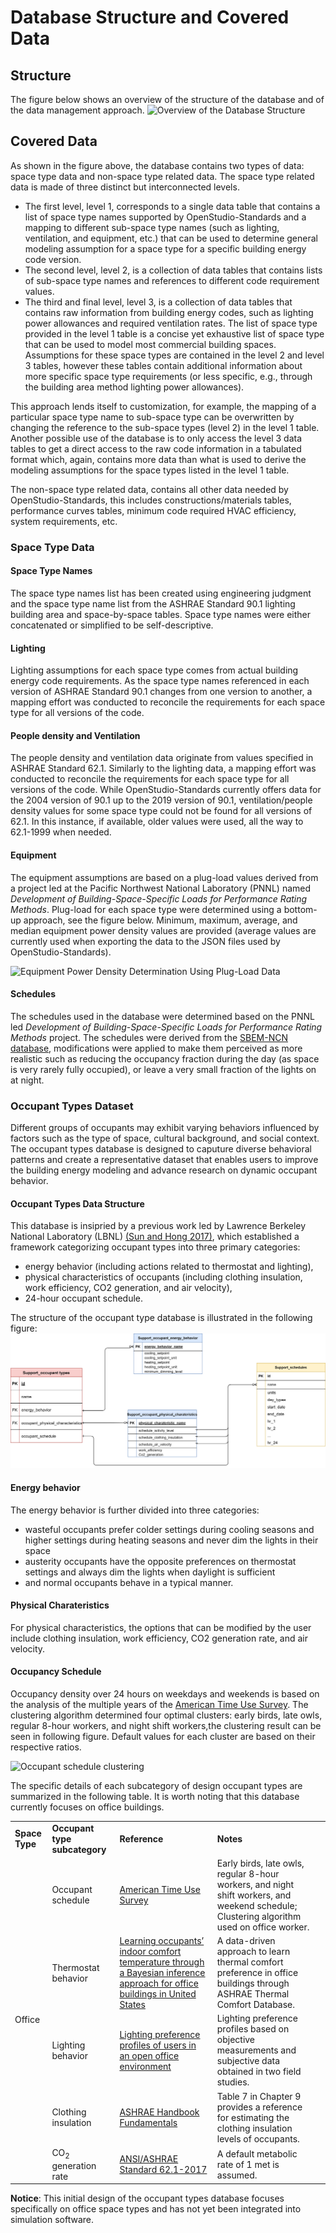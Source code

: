 # Database Structure and Covered Data
## Structure
The figure below shows an overview of the structure of the database and of the data management approach.
![Overview of the Database Structure](database_structure.png "Database Structure")
## Covered Data
As shown in the figure above, the database contains two types of data: space type data and non-space type related data. The space type related data is made of three distinct but interconnected levels.

- The first level, level 1, corresponds to a single data table that contains a list of space type names supported by OpenStudio-Standards and a mapping to different sub-space type names (such as lighting, ventilation, and equipment, etc.) that can be used to determine general modeling assumption for a space type for a specific building energy code version.
- The second level, level 2, is a collection of data tables that contains lists of sub-space type names and references to different code requirement values.
- The third and final level, level 3, is a collection of data tables that contains raw information from building energy codes, such as lighting power allowances and required ventilation rates.
The list of space type provided in the level 1 table is a concise yet exhaustive list of space type that can be used to model most commercial building spaces. Assumptions for these space types are contained in the level 2 and level 3 tables, however these tables contain additional information about more specific space type requirements (or less specific, e.g., through the building area method lighting power allowances).

This approach lends itself to customization, for example, the mapping of a particular space type name to sub-space type can be overwritten by changing the reference to the sub-space types (level 2) in the level 1 table. Another possible use of the database is to only access the level 3 data tables to get a direct access to the raw code information in a tabulated format which, again, contains more data than what is used to derive the modeling assumptions for the space types listed in the level 1 table.

The non-space type related data, contains all other data needed by OpenStudio-Standards, this includes constructions/materials tables, performance curves tables, minimum code required HVAC efficiency, system requirements, etc.

### Space Type Data
#### Space Type Names
The space type names list has been created using engineering judgment and the space type name list from the ASHRAE Standard 90.1 lighting building area and space-by-space tables. Space type names were either concatenated or simplified to be self-descriptive.
#### Lighting
Lighting assumptions for each space type comes from actual building energy code requirements. As the space type names referenced in each version of ASHRAE Standard 90.1 changes from one version to another, a mapping effort was conducted to reconcile the requirements for each space type for all versions of the code.
#### People density and Ventilation
The people density and ventilation data originate from values specified in ASHRAE Standard 62.1. Similarly to the lighting data, a mapping effort was conducted to reconcile the requirements for each space type for all versions of the code. While OpenStudio-Standards currently offers data for the 2004 version of 90.1 up to the 2019 version of 90.1, ventilation/people density values for some space type could not be found for all versions of 62.1. In this instance, if available, older values were used, all the way to 62.1-1999 when needed.
#### Equipment
The equipment assumptions are based on a plug-load values derived from a project led at the Pacific Northwest National Laboratory (PNNL) named *Development of Building-Space-Specific Loads for Performance Rating Methods*. Plug-load for each space type were determined using a bottom-up approach, see the figure below. Minimum, maximum, average, and median equipment power density values are provided (average values are currently used when exporting the data to the JSON files used by OpenStudio-Standards).

![Equipment Power Density Determination Using Plug-Load Data](plug_loads_methodology.png "Equipment Power Density Determination Using Plug-Load Data")
#### Schedules
The schedules used in the database were determined based on the PNNL led *Development of Building-Space-Specific Loads for Performance Rating Methods* project. The schedules were derived from the [SBEM-NCN database](https://www.ncm-pcdb.org.uk/sap/page.jsp?id=7), modifications were applied to make them perceived as more realistic such as reducing the occupancy fraction during the day (as space is very rarely fully occupied), or leave a very small fraction of the lights on at night. 

### Occupant Types Dataset
Different groups of occupants may exhibit varying behaviors influenced by factors such as the type of space, cultural background, and social context. The occupant types database is designed to caputure diverse behavioral patterns and create a representative dataset that enables users to improve the building energy modeling and advance research on dynamic occupant behavior. 

#### Occupant Types Data Structure
This database is insipried by a previous work led by Lawrence Berkeley National Laboratory (LBNL) [(Sun and Hong 2017)](https://www.sciencedirect.com/science/article/abs/pii/S0378778817302013), which established a framework categorizing occupant types into three primary categories: 
- energy behavior (including actions related to thermostat and lighting),
- physical characteristics of occupants (including clothing insulation, work efficiency, CO2 generation, and air velocity),
- 24-hour occupant schedule. 

The structure of the occupant type database is illustrated in the following figure:
![Occupant schedule clustering](Design_OT_sql.drawio.png "Occupant schedule clustering")

#### Energy behavior
The energy behavior is further divided into three categories:
- wasteful occupants prefer colder settings during cooling seasons and higher settings during heating seasons and never dim the lights in their space 
- austerity occupants have the opposite preferences on thermostat settings and always dim the lights when daylight is sufficient
- and normal occupants behave in a typical manner. 

#### Physical Charateristics
For physical characteristics, the options that can be modified by the user include clothing insulation, work efficiency, CO2 generation rate, and air velocity. 

#### Occupancy Schedule
Occupancy density over 24 hours on weekdays and weekends is based on the analysis of the multiple years of the [American Time Use Survey](https://www.bls.gov/tus/). The clustering algorithm determined four optimal clusters: early birds, late owls, regular 8-hour workers, and night shift workers,the clustering result can be seen in following figure. Default values for each cluster are based on their respective ratios.

![Occupant schedule clustering](ATUS_schedule.drawio.png "Occupant schedule clustering")


The specific details of each subcategory of design occupant types are summarized in the following table. It is worth noting that this database currently focuses on office buildings.


<table>
<tr><td><b>Space Type</b></td><td><b>Occupant type subcategory</b></td><td><b>Reference</b></td><td><b>Notes</b></td></tr>
<tr><td rowspan="6">Office</td><td>Occupant schedule</td><td><a href="https://www.bls.gov/tus/">American Time Use Survey</a></td><td>Early birds, late owls, regular 8-hour workers, and night shift workers, and weekend schedule; Clustering algorithm used on office worker.</td></tr>
<tr><td>Thermostat behavior</td><td><a href="https://www.sciencedirect.com/science/article/abs/pii/S1364032119308019">Learning occupants’ indoor comfort temperature through a Bayesian inference approach for office buildings in United States</td><td>A data-driven approach to learn thermal comfort preference in office buildings through ASHRAE Thermal Comfort Database.</td></tr>
<tr><td>Lighting behavior</td><td><a href="https://www.sciencedirect.com/science/article/pii/S0360132317300501">Lighting preference profiles of users in an open office environment</td><td>Lighting preference profiles based on objective measurements and subjective data obtained in two field studies.</td><td></tr>
<tr><td>Clothing insulation</td><td><a href="https://search.worldcat.org/title/2013-ASHRAE-handbook-:-fundamentals/oclc/882088522">ASHRAE Handbook Fundamentals</td><td>Table 7 in Chapter 9 provides a reference for estimating the clothing insulation levels of occupants. </td></tr>
<tr><td>CO<sub>2</sub> generation rate</td><td><a href="https://www.ashrae.org/technical-resources/standards-and-guidelines/read-only-versions-of-ashrae-standards">ANSI/ASHRAE Standard 62.1-2017 </td><td>A default metabolic rate of 1 met is assumed.</td><td></tr>
</table>

**Notice**: This initial design of the occupant types database focuses specifically on office space types and has not yet been integrated into simulation software. 